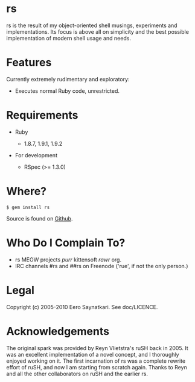  rs
====

rs is the result of my object-oriented shell musings, experiments and
implementations. Its focus is above all on simplicity and the best
possible implementation of modern shell usage and needs.



 Features
==========

Currently extremely rudimentary and exploratory:

- Executes normal Ruby code, unrestricted.



 Requirements
==============

- Ruby
  - 1.8.7, 1.9.1, 1.9.2

- For development
  - RSpec (>= 1.3.0)



 Where?
========

    $ gem install rs

Source is found on [Github](http://github.com/rue/rs).



 Who Do I Complain To?
=======================

* rs MEOW projects _purr_ kittensoft _rawr_ org.
* IRC channels #rs and ##rs on Freenode ('rue', if not the only person.)



 Legal
=======

Copyright (c) 2005-2010 Eero Saynatkari. See doc/LICENCE.



 Acknowledgements
==================

The original spark was provided by Reyn Vlietstra's ruSH back in 2005.
It was an excellent implementation of a novel concept, and I thoroughly
enjoyed working on it. The first incarnation of rs was a complete rewrite
effort of ruSH, and now I am starting from scratch again. Thanks to Reyn
and all the other collaborators on ruSH and the earlier rs.

